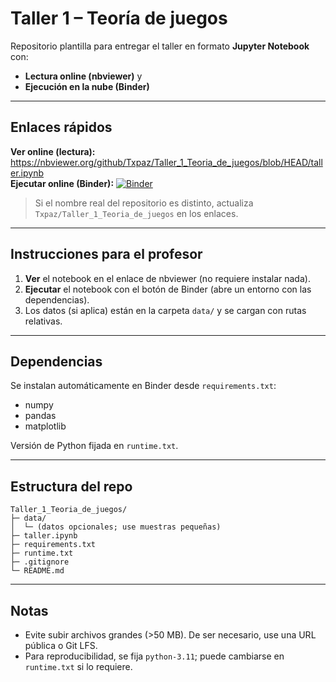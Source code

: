 # Taller 1 – Teoría de juegos

Repositorio plantilla para entregar el taller en formato **Jupyter Notebook** con:
- **Lectura online (nbviewer)** y
- **Ejecución en la nube (Binder)**

---

## Enlaces rápidos
**Ver online (lectura):** https://nbviewer.org/github/Txpaz/Taller_1_Teoria_de_juegos/blob/HEAD/taller.ipynb  
**Ejecutar online (Binder):** [![Binder](https://mybinder.org/badge_logo.svg)](https://mybinder.org/v2/gh/Txpaz/Taller_1_Teoria_de_juegos/HEAD?labpath=taller.ipynb)

> Si el nombre real del repositorio es distinto, actualiza `Txpaz/Taller_1_Teoria_de_juegos` en los enlaces.

---

## Instrucciones para el profesor
1. **Ver** el notebook en el enlace de nbviewer (no requiere instalar nada).
2. **Ejecutar** el notebook con el botón de Binder (abre un entorno con las dependencias).
3. Los datos (si aplica) están en la carpeta `data/` y se cargan con rutas relativas.

---

## Dependencias
Se instalan automáticamente en Binder desde `requirements.txt`:
- numpy
- pandas
- matplotlib

Versión de Python fijada en `runtime.txt`.

---

## Estructura del repo
```
Taller_1_Teoria_de_juegos/
├─ data/
│  └─ (datos opcionales; use muestras pequeñas)
├─ taller.ipynb
├─ requirements.txt
├─ runtime.txt
├─ .gitignore
└─ README.md
```

---

## Notas
- Evite subir archivos grandes (>50 MB). De ser necesario, use una URL pública o Git LFS.
- Para reproducibilidad, se fija `python-3.11`; puede cambiarse en `runtime.txt` si lo requiere.
